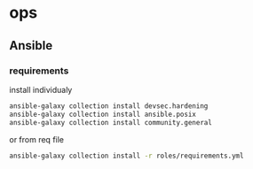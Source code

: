 # ops

## Ansible

### requirements
install individualy 
``` bash
ansible-galaxy collection install devsec.hardening
ansible-galaxy collection install ansible.posix
ansible-galaxy collection install community.general
```
or from req file
``` bash
ansible-galaxy collection install -r roles/requirements.yml
```